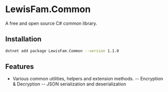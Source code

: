 # LewisFam.Common

A free and open source C# common library.

## Installation
~~~sh
dotnet add package LewisFam.Common --version 1.1.0
~~~

## Features
- Various common utilities, helpers and extension methods.
-- Encryption & Decryption
-- JSON serialization and deserialization

